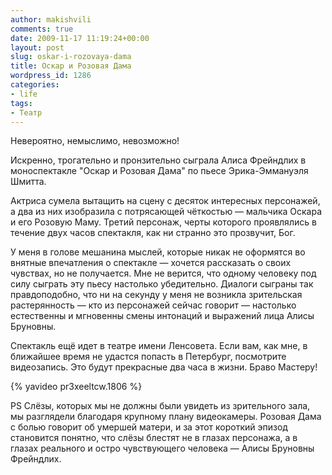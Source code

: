 ```yaml
---
author: makishvili
comments: true
date: 2009-11-17 11:19:24+00:00
layout: post
slug: oskar-i-rozovaya-dama
title: Оскар и Розовая Дама
wordpress_id: 1286
categories:
- life
tags:
- Театр
---
```


Невероятно, немыслимо, невозможно!

Искренно, трогательно и пронзительно сыграла Алиса Фрейндлих в моноспектакле "Оскар и Розовая Дама" по пьесе Эрика-Эммануэля Шмитта.<!-- more -->

Актриса сумела вытащить на сцену с десяток интересных персонажей, а два из них изобразила с потрясающей чёткостью — мальчика Оскара и его Розовую Маму. Третий персонаж, черты которого проявлялись в течение двух часов спектакля, как ни странно это прозвучит, Бог. 

У меня в голове мешанина мыслей, которые никак не оформятся во внятные впечатления о спектакле — хочется рассказать о своих чувствах, но не получается. Мне не верится, что одному человеку под силу сыграть эту пьесу настолько убедительно. Диалоги сыграны так правдоподобно, что ни на секунду у меня не возникла зрительская растерянность — кто из персонажей сейчас говорит — настолько естественны и мгновенны смены интонаций и выражений лица Алисы Бруновны. 


Спектакль ещё идет в театре имени Ленсовета.
Если вам, как мне, в ближайшее время не удастся попасть в Петербург, посмотрите видеозапись. Это будут прекрасные два часа в жизни. 
Браво Мастеру!


{% yavideo pr3xeeltcw.1806 %}

PS Слёзы, которых мы не должны были увидеть из зрительного зала, мы разглядели благодаря крупному плану видеокамеры. Розовая Дама с болью говорит об умершей матери, и за этот короткий эпизод становится понятно, что слёзы блестят не в глазах персонажа, а в глазах реального и остро чувствующего человека  — Алисы Бруновны Фрейндлих.

